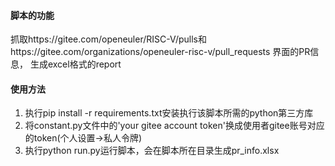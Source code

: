 #### 脚本的功能
抓取https://gitee.com/openeuler/RISC-V/pulls和https://gitee.com/organizations/openeuler-risc-v/pull_requests 界面的PR信息，
生成excel格式的report

#### 使用方法
1. 执行pip install -r requirements.txt安装执行该脚本所需的python第三方库
2. 将constant.py文件中的'your gitee account token'换成使用者gitee账号对应的token(个人设置->私人令牌)
3. 执行python run.py运行脚本，会在脚本所在目录生成pr_info.xlsx



